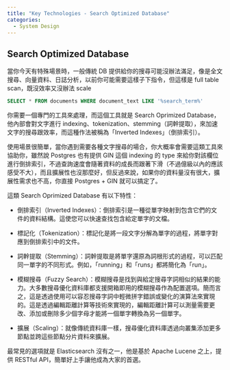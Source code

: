 ```yaml
---
title: "Key Technologies - Search Optimized Database"
categories:
  - System Design
---
```


## Search Optimized Database

當你今天有特殊場景時，一般傳統 DB 提供給你的搜尋可能沒辦法滿足，像是全文搜尋、向量資料、日誌分析，以前你可能需要這樣子下指令，但這樣是 full table scan，既沒效率又沒辦法 scale

```SQL
SELECT * FROM documents WHERE document_text LIKE '%search_term%'
```

你需要一個專門的工具來處理，而這個工具就是 Search Oprimized Database，他內部會對文字進行 indexing、tokenization、stemming（詞幹提取），來加速文字的搜尋跟效率，而這種作法被稱為「Inverted Indexes」（倒排索引）。

使用場景很簡單，當你遇到需要各種文字搜尋的場合，你大概率會需要這類工具來協助你，雖然說 Postgres 也有提供 GIN 這個 indexing 的 type 來給你對該欄位進行倒排索引，不過查詢速度會隨著資料的成長而跟著下滑（不過億級以內的應該感受不大），而且擴展性也沒那麼好，但反過來說，如果你的資料量沒有很大，擴展性需求也不高，你直接 Postgres + GIN 就可以搞定了。

這類 Search Oprimized Database 有以下特性：

- 倒排索引（Inverted Indexes）：倒排索引是一種從單字映射到包含它們的文件的資料結構。這使您可以快速查找包含給定單字的文檔。

- 標記化（Tokenization）：標記化是將一段文字分解為單字的過程，將單字對應到倒排索引中的文件。

- 詞幹提取（Stemming）：詞幹提取是將單字還原為詞根形式的過程，可以匹配同一單字的不同形式。例如，「running」和「runs」都將簡化為「run」。

- 模糊搜尋（Fuzzy Search）：模糊搜尋是找到與給定搜尋字詞相似的結果的能力。大多數搜尋優化資料庫都支援開箱即用的模糊搜尋作為配置選項。簡而言之，這是透過使用可以容忍搜尋字詞中輕微拼字錯誤或變化的演算法來實現的。這是透過編輯距離計算等技術來實現的，編輯距離計算可以測量需要更改、添加或刪除多少個字母才能將一個單字轉換為另一個單字。

- 擴展（Scaling）：就像傳統資料庫一樣，搜尋優化資料庫透過向叢集添加更多節點並跨這些節點分片資料來擴展。

最常見的選項就是 Elasticsearch 沒有之一，他是基於 Apache Lucene 之上，提供 RESTful API，簡單好上手讓他成為大家的首選。
